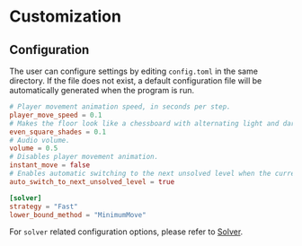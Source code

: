 # Customization

## Configuration

The user can configure settings by editing `config.toml` in the same directory. If the file does not exist, a default configuration file will be automatically generated when the program is run.

```toml
# Player movement animation speed, in seconds per step.
player_move_speed = 0.1
# Makes the floor look like a chessboard with alternating light and dark squares.
even_square_shades = 0.1
# Audio volume.
volume = 0.5
# Disables player movement animation.
instant_move = false
# Enables automatic switching to the next unsolved level when the current level is solved.
auto_switch_to_next_unsolved_level = true

[solver]
strategy = "Fast"
lower_bound_method = "MinimumMove"
```

For `solver` related configuration options, please refer to [Solver](./solver.md).
